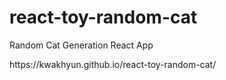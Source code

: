# react-toy-random-cat
<p>Random Cat Generation React App</p>
<p>https://kwakhyun.github.io/react-toy-random-cat/</p>
